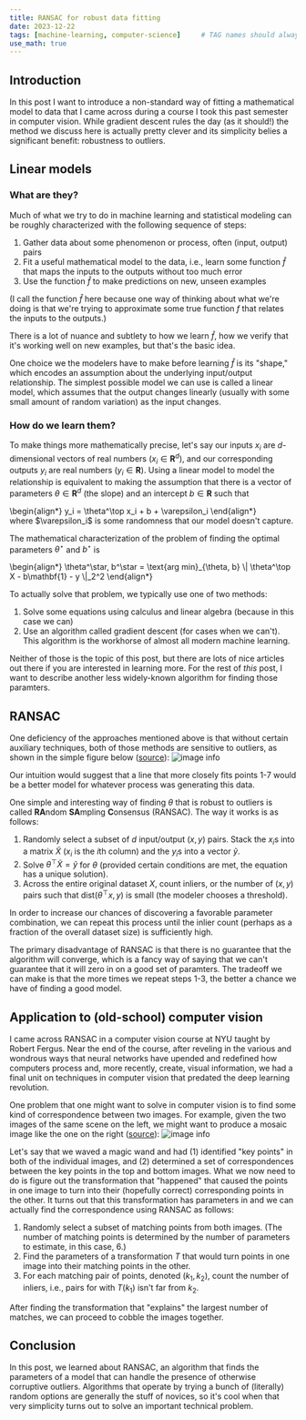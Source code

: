 ```yaml
---
title: RANSAC for robust data fitting
date: 2023-12-22
tags: [machine-learning, computer-science]     # TAG names should always be lowercase
use_math: true
---
```


## Introduction
In this post I want to introduce a non-standard way of fitting a mathematical model to data
that I came across during a course I took this past semester in computer vision. While gradient
descent rules the day (as it should!) the method we discuss here is actually pretty clever and
its simplicity belies a significant benefit: robustness to outliers.

## Linear models
### What are they?
Much of what we try to do in machine learning and statistical modeling can be roughly
characterized with the following sequence of steps:
1. Gather data about some phenomenon or process, often (input, output) pairs
2. Fit a useful mathematical model to the data, i.e., learn some function $\hat f$
   that maps the inputs to the outputs without too much error
3. Use the function $\hat f$ to make predictions on new, unseen examples

(I call the function $\hat f$ here because one way of thinking about what we're
doing is that we're trying to approximate some true function $f$ that relates the
inputs to the outputs.)

There is a lot of nuance and subtlety to how we learn $\hat f$, how we verify that it's
working well on new examples, but that's the basic idea.

One choice we the modelers have to make before learning $\hat f$ is its "shape," which
encodes an assumption about the underlying input/output relationship. The simplest
possible model we can use is called a linear model, which assumes that the output
changes linearly (usually with some small amount of random variation) as the input changes.

### How do we learn them?
To make things more mathematically precise, let's say our inputs $x_i$ are $d$-dimensional
vectors of real numbers ($x_i \in \mathbf{R}^d$), and our corresponding outputs
$y_i$ are real numbers ($y_i \in \mathbf{R}$). Using a linear model to model the
relationship is equivalent to making the assumption that there is a vector of
parameters $\theta \in \mathbf{R}^d$ (the slope) and an intercept $b \in \mathbf{R}$
such that
<div>
\begin{align*}
    y_i = \theta^\top x_i + b + \varepsilon_i
\end{align*}
</div>
where $\varepsilon_i$ is some randomness that our model doesn't capture.

The mathematical characterization of the problem of finding the optimal parameters $\theta^\star$
and $b^\star$ is
<div>
\begin{align*}
    \theta^\star, b^\star = \text{arg min}_{\theta, b} \| \theta^\top X - b\mathbf{1} - y \|_2^2
\end{align*}
</div>

To actually solve that problem, we typically use one of two methods:
1. Solve some equations using calculus and linear algebra (because in this case we can)
2. Use an algorithm called gradient descent (for cases when we can't). This algorithm
   is the workhorse of almost all modern machine learning.

Neither of those is the topic of this post, but there are lots of nice articles
out there if you are interested in learning more. For the rest of _this_ post, I want
to describe another less widely-known algorithm for finding those paramters.

## RANSAC
One deficiency of the approaches mentioned above is that without certain auxiliary techniques,
both of those methods are sensitive to outliers, as shown in the simple figure below ([source](https://tillbe.github.io/outlier-influence-identification.html)):
![image info](outlier.png)

Our intuition would suggest that a line that more closely fits points 1-7 would be a better model for whatever
process was generating this data.

One simple and interesting way of finding $\theta$
that is robust to outliers is called **RA**ndom **SA**mpling **C**onsensus (RANSAC).
The way it works is as follows:
1. Randomly select a subset of $d$ input/output $(x, y)$ pairs. Stack the $x_i$s into a matrix $\tilde X$
   ($x_i$ is the $i$th column) and the $y_i$s into a vector $\tilde y$.
2. Solve $\theta^\top \tilde X = \tilde y$ for $\theta$ (provided certain conditions are met, the equation
   has a unique solution).
3. Across the entire original dataset $X$, count inliers, or the number of $(x, y)$ pairs such that
   $\text{dist}(\theta^\top x, y)$ is small (the modeler chooses a threshold).

In order to increase our chances of discovering a favorable parameter combination, we can repeat this
process until the inlier count (perhaps as a fraction of the overall dataset size) is sufficiently high.

The primary disadvantage of RANSAC is that there is no guarantee that the algorithm will converge, which
is a fancy way of saying that we can't guarantee that it will zero in on a good set of paramters. The tradeoff
we can make is that the more times we repeat steps 1-3, the better a chance we have of finding a good model.

## Application to (old-school) computer vision
I came across RANSAC in a computer vision course at NYU taught by Robert Fergus. Near the end of the course,
after reveling in the various and wondrous ways that neural networks have upended and redefined how computers process
and, more recently, create, visual information, we had a final unit on techniques in computer vision that
predated the deep learning revolution.

One problem that one might want to solve in computer vision is to find some kind of correspondence between
two images. For example, given the two images of the same scene on the left, we might want to produce
a mosaic image like the one on the right ([source](https://cs.nyu.edu/~fergus/teaching/vision/12_descriptors_matching.pdf)):
![image info](mosaic.png)

Let's say that we waved a magic wand and had (1) identified "key points" in both of the individual images, and (2) determined
a set of correspondences between the key points in the top and bottom images. What we now need to do is figure out the transformation
that "happened" that caused the points in one image to turn into their (hopefully correct) corresponding points in the other.
It turns out that this transformation has parameters in and we can actually find the correspondence
using RANSAC as follows:
1. Randomly select a subset of matching points from both images. (The number of matching points is determined by the
   number of parameters to estimate, in this case, 6.)
2. Find the parameters of a transformation $T$ that would turn points in one image into their matching points in the other.
3. For each matching pair of points, denoted $(k_1, k_2)$, count the number of inliers, i.e., pairs for with $T(k_1)$
   isn't far from $k_2$.

After finding the transformation that "explains" the largest number of matches, we can proceed to cobble the images
together.

## Conclusion
In this post, we learned about RANSAC, an algorithm that finds the parameters of a model that can handle the presence
of otherwise corruptive outliers. Algorithms that operate by trying a bunch of (literally) random options are generally
the stuff of novices, so it's cool when that very simplicity turns out to solve an important technical problem.
